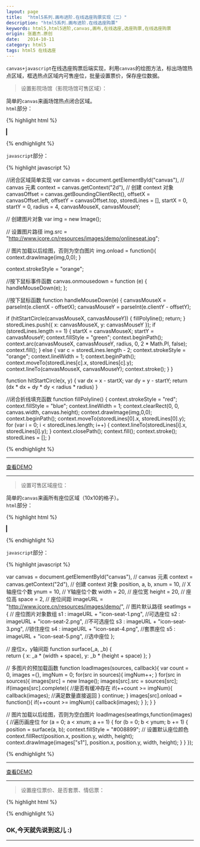 ```yaml
---
layout: page
title:  "html5系列.画布进阶.在线选座购票实现（二）"
description: "html5系列.画布进阶.在线选座购票"
keywords: html5,html5进阶,canvas,画布,在线选座,选座购票,在线选座购票
origin: 张嘉杰.原创
date:   2014-10-11
category: html5
tags: html5 在线选座
---
```

`canvas+javascript`在线选座购票后端实现，利用`canvas`的绘图方法，标出场馆热点区域，框选热点区域内可售座位，批量设置票价，保存座位数据。
<!--more-->

> 设置影院场馆（影院场馆可售区域）：

简单的`canvas`来画场馆热点闭合区域。  
`html`部分：

{% highlight html %}

<canvas id="canvas" width=300 height=300 style="border:1px solid #000; background-color: ivory;"></canvas>

{% endhighlight %}

`javascript`部分：

{% highlight javascript %}

//闭合区域简单实现
var canvas = document.getElementById("canvas"), // canvas 元素
    context = canvas.getContext("2d"), // 创建 context 对象
    canvasOffset = canvas.getBoundingClientRect(),
    offsetX = canvasOffset.left,
    offsetY = canvasOffset.top,
    storedLines = [],
    startX = 0,
    startY = 0,
    radius = 4,
    canvasMouseX,
    canvasMouseY;

// 创建图片对象
var img = new Image();

// 设置图片路径
img.src = "http://www.jcore.cn/resources/images/demo/onlineseat.jpg";

// 图片加载以后绘图，否则为空白图片
img.onload = function(){
	context.drawImage(img,0,0);
}

context.strokeStyle = "orange";

//按下鼠标事件函数
canvas.onmousedown = function (e) {
  handleMouseDown(e);
};

//按下鼠标函数
function handleMouseDown(e) {
  canvasMouseX = parseInt(e.clientX - offsetX);
  canvasMouseY = parseInt(e.clientY - offsetY);

  if (hitStartCircle(canvasMouseX, canvasMouseY)) {
    fillPolyline();
    return;
  }
  storedLines.push({
    x: canvasMouseX,
    y: canvasMouseY
  });
  if (storedLines.length == 1) {
    startX = canvasMouseX;
    startY = canvasMouseY;
    context.fillStyle = "green";
    context.beginPath();
    context.arc(canvasMouseX, canvasMouseY, radius, 0, 2 * Math.PI, false);
    context.fill();
  } else {
    var c = storedLines.length - 2;
    context.strokeStyle = "orange";
    context.lineWidth = 1;
    context.beginPath();
    context.moveTo(storedLines[c].x, storedLines[c].y);
    context.lineTo(canvasMouseX, canvasMouseY);
    context.stroke();
  }
}

function hitStartCircle(x, y) {
  var dx = x - startX;
  var dy = y - startY;
  return (dx * dx + dy * dy < radius * radius)
}

//闭合折线填充函数
function fillPolyline() {
  context.strokeStyle = "red";
  context.fillStyle = "blue";
  context.lineWidth = 1;
  context.clearRect(0, 0, canvas.width, canvas.height);
  context.drawImage(img,0,0);
  context.beginPath();
  context.moveTo(storedLines[0].x, storedLines[0].y);
  for (var i = 0; i < storedLines.length; i++) {
    context.lineTo(storedLines[i].x, storedLines[i].y);
  }
  context.closePath();
  context.fill();
  context.stroke();
  storedLines = [];
}

{% endhighlight %}

-----------------------

<a class="btn btn-primary btn-sm" href="/resources/demo{{ page.url}}-polygon.html" target="_blank">查看DEMO</a> 

-----------------------

> 设置可售区域座位：

简单的`canvas`来画所有座位区域（10x10的格子）。  
`html`部分：

{% highlight html %}

<canvas id="canvas" width="500" height="500" style="border:1px solid #000; background-color: ivory;"></canvas>

{% endhighlight %}

`javascript`部分：

{% highlight javascript %}

var canvas = document.getElementById("canvas"), // canvas 元素
    context = canvas.getContext("2d"), // 创建 context 对象
    position,
    a, b,
    xnum = 10, // X轴座位个数
    ynum = 10, // Y轴座位个数
    width = 20, // 座位宽
    height = 20, // 座位高
    space = 2, // 座位间距
    imageURL = "http://www.jcore.cn/resources/images/demo/", // 图片默认路径
    seatImgs = { // 座位图片对象数组
        s1 : imageURL + "icon-seat-1.png", //可选座位
        s2 : imageURL + "icon-seat-2.png", //不可选座位
        s3 : imageURL + "icon-seat-3.png", //锁住座位
        s4 : imageURL + "icon-seat-4.png", //套票座位
        s5 : imageURL + "icon-seat-5.png", //选中座位
    };

// 座位x，y轴间距
function surface(_a, _b) {  
    return {
        x: _a * (width + space),
        y: _b * (height + space)
    };
}

// 多图片的预加载函数
function loadImages(sources, callback){
  var count = 0, images ={}, imgNum = 0;
  for(src in sources){ imgNum++; }
  for(src in sources){
    images[src] = new Image();
    images[src].src = sources[src];
    if(images[src].complete){  //是否有缓冲存在
      if(++count >= imgNum){
        callback(images); //满足数量直接返回
      }
      continue;
    }
    images[src].onload = function(){
      if(++count >= imgNum){
        callback(images);
      }
    };
  }
}

// 图片加载以后绘图，否则为空白图片
loadImages(seatImgs,function(images){
  //遍历画座位
  for (a = 0; a < xnum; a += 1) {
      for (b = 0; b < ynum; b += 1) {
          position = surface(a, b);
          context.fillStyle = "#008899"; // 设置默认座位颜色
          context.fillRect(position.x, position.y, width, height);
          context.drawImage(images["s1"], position.x, position.y, width, height);
      }
  }
});

{% endhighlight %}

-----------------------

<a class="btn btn-primary btn-sm" href="/resources/demo{{ page.url}}-seatarea.html" target="_blank">查看DEMO</a> 

-----------------------

> 设置座位票价、是否套票、情侣票：

{% highlight html %}

{% endhighlight %}

### OK,今天就先说到这儿 :)

-----------------------


